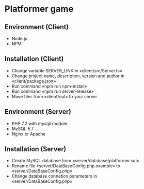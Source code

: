 # Platformer game

## Environment (Client)
* Node.js
* NPM

## Installation (Client)
* Change variable SERVER_LINK in «client/src/Server.ts»
* Change project name, description, version and author in «client/package.json»
* Run command «npm run npm-install»
* Run command «npm run server-release»
* Move files from «client/out» to your server

## Environment (Server)
* PHP 7.2 with mysqli module
* MySQL 5.7
* Nginx or Apache

## Installation (Server)
* Create MySQL database from «server/database/platformer.sql»
* Rename file «server/DataBaseConfig.php.example» to «server/DataBaseConfig.php»
* Change database connetion parameters in «server/DataBaseConfig.php»
